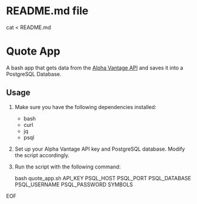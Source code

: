 # README.md file
cat <<EOF > README.md
# Quote App

A bash app that gets data from the [Alpha Vantage API](https://rapidapi.com/alphavantage/api/alpha-vantage) and saves it into a PostgreSQL Database.

## Usage

1. Make sure you have the following dependencies installed:
   - bash
   - curl
   - jq
   - psql

2. Set up your Alpha Vantage API key and PostgreSQL database. Modify the script accordingly.

3. Run the script with the following command:

   bash quote_app.sh API_KEY PSQL_HOST PSQL_PORT PSQL_DATABASE PSQL_USERNAME PSQL_PASSWORD SYMBOLS

EOF
